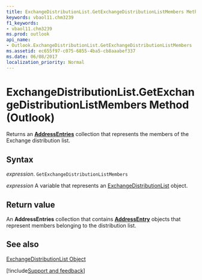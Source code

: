 ```yaml
---
title: ExchangeDistributionList.GetExchangeDistributionListMembers Method (Outlook)
keywords: vbaol11.chm3239
f1_keywords:
- vbaol11.chm3239
ms.prod: outlook
api_name:
- Outlook.ExchangeDistributionList.GetExchangeDistributionListMembers
ms.assetid: ec655f97-c075-6855-4ba5-cb8aaabef337
ms.date: 06/08/2017
localization_priority: Normal
---
```



# ExchangeDistributionList.GetExchangeDistributionListMembers Method (Outlook)

Returns an  **[AddressEntries](Outlook.AddressEntries.md)** collection that represents the members of the Exchange distribution list.


## Syntax

_expression_. `GetExchangeDistributionListMembers`

_expression_ A variable that represents an [ExchangeDistributionList](./Outlook.ExchangeDistributionList.md) object.


## Return value

An  **AddressEntries** collection that contains **[AddressEntry](Outlook.AddressEntry.md)** objects that represent members belonging to the distribution list.


## See also


[ExchangeDistributionList Object](Outlook.ExchangeDistributionList.md)

[!include[Support and feedback](~/includes/feedback-boilerplate.md)]